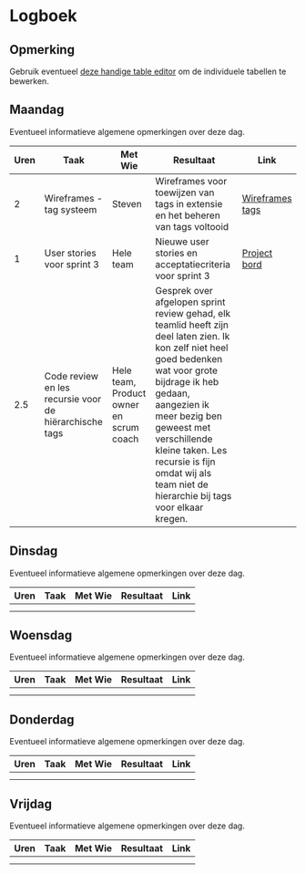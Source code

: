 # Logboek

## Opmerking
Gebruik eventueel [deze handige table editor](https://www.tablesgenerator.com/markdown_tables) om de individuele tabellen te bewerken.

## Maandag
Eventueel informatieve algemene opmerkingen over deze dag.

| Uren | Taak                                                   | Met Wie                                 | Resultaat                                                                                                                                                                                                                                                                                                                   | Link                                                                                                                       |
|------|--------------------------------------------------------|-----------------------------------------|-----------------------------------------------------------------------------------------------------------------------------------------------------------------------------------------------------------------------------------------------------------------------------------------------------------------------------|----------------------------------------------------------------------------------------------------------------------------|
| 2    | Wireframes -  tag systeem                              | Steven                                  | Wireframes voor toewijzen van tags in extensie en het beheren van tags voltooid                                                                                                                                                                                                                                             | [Wireframes tags](https://github.com/HANICA-DWA/sep2020-project-pardellos/commit/7f5b24f5d314dbf08bdcd2d111dcd1a995feae63) |
| 1    | User stories voor sprint 3                             | Hele team                               | Nieuwe user stories en acceptatiecriteria voor sprint 3                                                                                                                                                                                                                                                                     | [Project bord](https://github.com/HANICA-DWA/sep2020-project-pardellos/projects/1)                                         |
| 2.5  | Code review en les recursie voor de hiërarchische tags | Hele team, Product owner en scrum coach | Gesprek over afgelopen sprint review gehad, elk teamlid heeft zijn deel laten zien. Ik kon zelf niet heel goed bedenken wat voor grote bijdrage ik heb gedaan, aangezien ik meer bezig ben geweest met verschillende kleine taken.  Les recursie is fijn omdat wij als team niet de hierarchie bij tags voor elkaar kregen. |                                                                                                                            |


## Dinsdag
Eventueel informatieve algemene opmerkingen over deze dag.

| Uren | Taak | Met Wie | Resultaat | Link |
|------|------|---------|-----------|------|
|  |  |  |  |  |
|  |  |  |  |  |

## Woensdag
Eventueel informatieve algemene opmerkingen over deze dag.

| Uren | Taak | Met Wie | Resultaat | Link |
|------|------|---------|-----------|------|
|  |  |  |  |  |
|  |  |  |  |  |

## Donderdag
Eventueel informatieve algemene opmerkingen over deze dag.

| Uren | Taak | Met Wie | Resultaat | Link |
|------|------|---------|-----------|------|
|  |  |  |  |  |
|  |  |  |  |  |


## Vrijdag
Eventueel informatieve algemene opmerkingen over deze dag.

| Uren | Taak | Met Wie | Resultaat | Link |
|------|------|---------|-----------|------|
|  |  |  |  |  |
|  |  |  |  |  |
